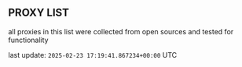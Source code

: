 ## PROXY LIST

all proxies in this list were collected from open sources and tested for functionality

last update: `2025-02-23 17:19:41.867234+00:00` UTC